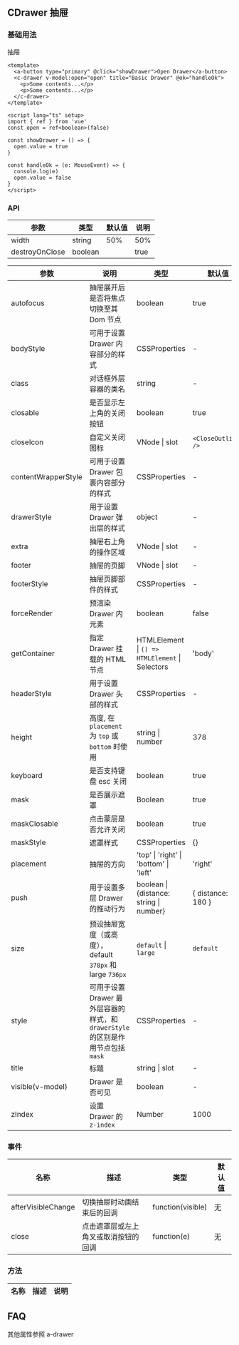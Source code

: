 ## CDrawer 抽屉

### 基础用法

抽屉

```vue demo
<template>
  <a-button type="primary" @click="showDrawer">Open Drawer</a-button>
  <c-drawer v-model:open="open" title="Basic Drawer" @ok="handleOk">
    <p>Some contents...</p>
    <p>Some contents...</p>
  </c-drawer>
</template>

<script lang="ts" setup>
import { ref } from 'vue'
const open = ref<boolean>(false)

const showDrawer = () => {
  open.value = true
}

const handleOk = (e: MouseEvent) => {
  console.log(e)
  open.value = false
}
</script>
```

### API

| 参数           | 类型    | 默认值 | 说明 |
| -------------- | ------- | ------ | ---- |
| width          | string  | 50%    | 50%  |
| destroyOnClose | boolean |        | true |

| 参数                | 说明                                                                             | 类型                                            | 默认值              |
| ------------------- | -------------------------------------------------------------------------------- | ----------------------------------------------- | ------------------- |
| autofocus           | 抽屉展开后是否将焦点切换至其 Dom 节点                                            | boolean                                         | true                |
| bodyStyle           | 可用于设置 Drawer 内容部分的样式                                                 | CSSProperties                                   | -                   |
| class               | 对话框外层容器的类名                                                             | string                                          | -                   |
| closable            | 是否显示左上角的关闭按钮                                                         | boolean                                         | true                |
| closeIcon           | 自定义关闭图标                                                                   | VNode \| slot                                   | `<CloseOutlined />` |
| contentWrapperStyle | 可用于设置 Drawer 包裹内容部分的样式                                             | CSSProperties                                   | -                   |
| drawerStyle         | 用于设置 Drawer 弹出层的样式                                                     | object                                          | -                   |
| extra               | 抽屉右上角的操作区域                                                             | VNode \| slot                                   | -                   |
| footer              | 抽屉的页脚                                                                       | VNode \| slot                                   | -                   |
| footerStyle         | 抽屉页脚部件的样式                                                               | CSSProperties                                   | -                   |
| forceRender         | 预渲染 Drawer 内元素                                                             | boolean                                         | false               |
| getContainer        | 指定 Drawer 挂载的 HTML 节点                                                     | HTMLElement \| `() => HTMLElement` \| Selectors | 'body'              |
| headerStyle         | 用于设置 Drawer 头部的样式                                                       | CSSProperties                                   | -                   |
| height              | 高度, 在 `placement` 为 `top` 或 `bottom` 时使用                                 | string \| number                                | 378                 |
| keyboard            | 是否支持键盘 esc 关闭                                                            | boolean                                         | true                |
| mask                | 是否展示遮罩                                                                     | Boolean                                         | true                |
| maskClosable        | 点击蒙层是否允许关闭                                                             | boolean                                         | true                |
| maskStyle           | 遮罩样式                                                                         | CSSProperties                                   | {}                  |
| placement           | 抽屉的方向                                                                       | 'top' \| 'right' \| 'bottom' \| 'left'          | 'right'             |
| push                | 用于设置多层 Drawer 的推动行为                                                   | boolean \| {distance: string \| number}         | { distance: 180 }   |
| size                | 预设抽屉宽度（或高度），default `378px` 和 large `736px`                         | `default` \| `large`                            | `default`           |
| style               | 可用于设置 Drawer 最外层容器的样式，和 `drawerStyle` 的区别是作用节点包括 `mask` | CSSProperties                                   | -                   |
| title               | 标题                                                                             | string \| slot                                  | -                   |
| visible(v-model)    | Drawer 是否可见                                                                  | boolean                                         | -                   |
| zIndex              | 设置 Drawer 的 `z-index`                                                         | Number                                          | 1000                |

### 事件

| 名称               | 描述                                 | 类型              | 默认值 |
| ------------------ | ------------------------------------ | ----------------- | ------ |
| afterVisibleChange | 切换抽屉时动画结束后的回调           | function(visible) | 无     |
| close              | 点击遮罩层或左上角叉或取消按钮的回调 | function(e)       | 无     |

### 方法

| 名称 | 描述 | 说明 |
| ---- | ---- | ---- |

## FAQ

其他属性参照 a-drawer
